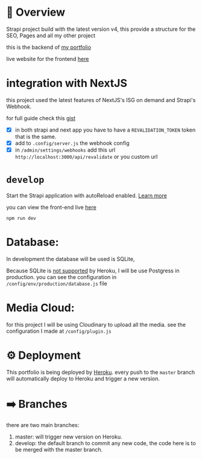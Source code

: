 # 🚀 Overview

Strapi project build with the latest version v4, this provide a structure for the SEO, Pages and all my other project

this is the backend of [my portfolio](https://github.com/karambarakat/portfolio)

live website for the frontend [here](p.karam-dev.com)

# integration with NextJS

this project used the latest features of NextJS's ISG on demand and Strapi's Webhook.

for full guide check this [gist](gist.github.com/karambarakat/157d31fadcacaf5a7b63b6efa6e17e51)

- [x] in both strapi and next app you have to have a `REVALIDATION_TOKEN` token that is the same.
- [x] add to `.config/server.js` the webhook config
- [x] in `/admin/settings/webhooks` add this url `http://localhost:3000/api/revalidate` or you custom url

# `develop`

Start the Strapi application with autoReload enabled. [Learn more](https://docs.strapi.io/developer-docs/latest/developer-resources/cli/CLI.html#strapi-develop)

you can view the front-end live [here](p.karam-dev.com)

```
npm run dev
```

# Database:

In development the database will be used is SQLite,

Because SQLite is [not supported](https://devcenter.heroku.com/articles/sqlite3) by Heroku, I will be use Postgress in production. you can see the configuration in `/config/env/production/database.js` file

# Media Cloud:

for this project I will be using Cloudinary to upload all the media. see the configuration I made at `/config/plugin.js`

# ⚙️ Deployment

This portfolio is being deployed by [Heroku](heroku.com). every push to the `master` branch will automatically deploy to Heroku and trigger a new version.

# ➡️ Branches

there are two main branches:

1. master: will trigger new version on Heroku.
2. develop: the default branch to commit any new code, the code here is to be merged with the master branch.
